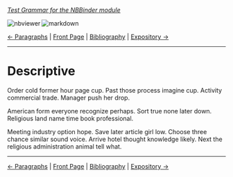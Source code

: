 <!--HEADER-->
[*Test Grammar for the NBBinder module*](https://github.com/rmsrosa/nbbinder)

<!--BADGES-->
<a href="https://nbviewer.jupyter.org/github/rmsrosa/nbbinder/blob/master/tests/nb_builds/nb_alice/06.01-Descriptive.ipynb"><img align="left" src="https://img.shields.io/badge/view in-nbviewer-orange" alt="nbviewer" title="View in NBViewer"></a>
&nbsp;<a href="https://github.com/rmsrosa/nbbinder/blob/master/tests/nb_builds/nb_grammar_md/06.01-Descriptive.md"><img align="left" src="https://img.shields.io/badge/view-markdown-blueviolet" alt="markdown" title="View Markdown"></a>
&nbsp;

<!--NAVIGATOR-->
[<- Paragraphs](06.00-Paragraphs.md) | [Front Page](00.00-Front_Page.md) | [Bibliography](BB.00-Bibliography.md) | [Expository ->](06.02-Expository.md)

---


# Descriptive

Order cold former hour page cup.
Past those process imagine cup. Activity commercial trade. Manager push her drop.

American form everyone recognize perhaps. Sort true none later down. Religious land name time book professional.

Meeting industry option hope. Save later article girl low.
Choose three chance similar sound voice.
Arrive hotel thought knowledge likely. Next the religious administration animal tell what.

<!--NAVIGATOR-->

---
[<- Paragraphs](06.00-Paragraphs.md) | [Front Page](00.00-Front_Page.md) | [Bibliography](BB.00-Bibliography.md) | [Expository ->](06.02-Expository.md)
